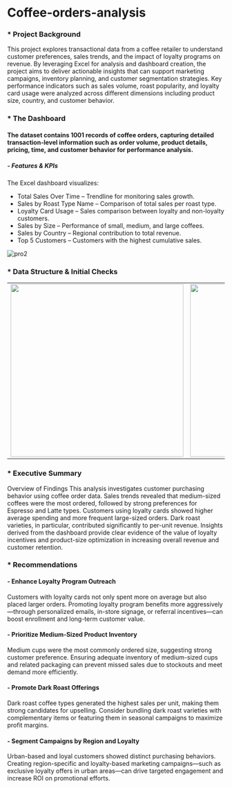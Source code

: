 # Coffee-orders-analysis
### * Project Background
This project explores transactional data from a coffee retailer to understand customer preferences, sales trends, and the impact of loyalty programs on revenue. By leveraging Excel for analysis and dashboard creation, the project aims to deliver actionable insights that can support marketing campaigns, inventory planning, and customer segmentation strategies. Key performance indicators such as sales volume, roast popularity, and loyalty card usage were analyzed across different dimensions including product size, country, and customer behavior.

### * The Dashboard
#### The dataset contains 1001 records of coffee orders, capturing detailed transaction-level information such as order volume, product details, pricing, time, and customer behavior for performance analysis.
##### - Features & KPIs
The Excel dashboard visualizes:
- Total Sales Over Time – Trendline for monitoring sales growth.
- Sales by Roast Type Name – Comparison of total sales per roast type.
- Loyalty Card Usage – Sales comparison between loyalty and non-loyalty customers.
- Sales by Size – Performance of small, medium, and large coffees.
- Sales by Country – Regional contribution to total revenue.
- Top 5 Customers – Customers with the highest cumulative sales.


![pro2](https://github.com/user-attachments/assets/21be7735-e2b9-4cf7-92be-74a2c2b3989a)

### * Data Structure & Initial Checks
<table>
  <tr>
    <td><img src="https://github.com/user-attachments/assets/726dbc2c-4408-4579-9e9d-6dcbc06fec2c" width="400"/></td>
    <td><img src="https://github.com/user-attachments/assets/54bd3f92-e317-49fc-8414-cbe508ceff60" width="400"/></td>
    <td><img src="https://github.com/user-attachments/assets/b018f761-42c9-4c3e-b537-00413721d680" width="400"/></td>
  </tr>
</table>

### * Executive Summary
Overview of Findings
This analysis investigates customer purchasing behavior using coffee order data. Sales trends revealed that medium-sized coffees were the most ordered, followed by strong preferences for Espresso and Latte types. Customers using loyalty cards showed higher average spending and more frequent large-sized orders. Dark roast varieties, in particular, contributed significantly to per-unit revenue. Insights derived from the dashboard provide clear evidence of the value of loyalty incentives and product-size optimization in increasing overall revenue and customer retention.

### * Recommendations
#### - Enhance Loyalty Program Outreach
Customers with loyalty cards not only spent more on average but also placed larger orders. Promoting loyalty program benefits more aggressively—through personalized emails, in-store signage, or referral incentives—can boost enrollment and long-term customer value.

#### - Prioritize Medium-Sized Product Inventory
Medium cups were the most commonly ordered size, suggesting strong customer preference. Ensuring adequate inventory of medium-sized cups and related packaging can prevent missed sales due to stockouts and meet demand more efficiently.

#### - Promote Dark Roast Offerings
Dark roast coffee types generated the highest sales per unit, making them strong candidates for upselling. Consider bundling dark roast varieties with complementary items or featuring them in seasonal campaigns to maximize profit margins.

#### - Segment Campaigns by Region and Loyalty
Urban-based and loyal customers showed distinct purchasing behaviors. Creating region-specific and loyalty-based marketing campaigns—such as exclusive loyalty offers in urban areas—can drive targeted engagement and increase ROI on promotional efforts.
